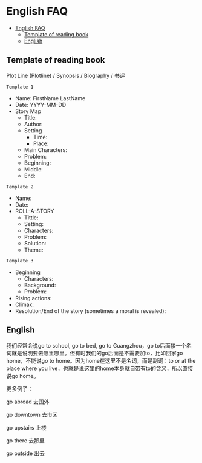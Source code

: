 # English FAQ

- [English FAQ](#english-faq)
  - [Template of reading book](#template-of-reading-book)
  - [English](#english)

## Template of reading book

Plot Line (Plotline) / Synopsis / Biography / 书评

`Template 1`

- Name: FirstName LastName
- Date: YYYY-MM-DD
- Story Map
  - Title:
  - Author:
  - Setting
    - Time:
    - Place:
  - Main Characters:
  - Problem:
  - Beginning:
  - Middle:
  - End:

`Template 2`

- Name:
- Date:
- ROLL-A-STORY
  - Tittle:
  - Setting:
  - Characters:
  - Problem:
  - Solution:
  - Theme:

`Template 3`

- Beginning
  - Characters:
  - Background:
  - Problem:
- Rising actions:
- Climax:
- Resolution/End of the story (sometimes a moral is revealed):

## English

我们经常会说go to school, go to bed, go to Guangzhou，go to后面接一个名词就是说明要去哪里哪里。但有时我们的go后面是不需要加to，比如回家go home，不能说go to home。因为home在这里不是名词，而是副词：to or at the place where you live，也就是说这里的home本身就自带有to的含义，所以直接说go home。

更多例子：

go abroad 去国外

go downtown 去市区

go upstairs 上楼

go there 去那里

go outside 出去
